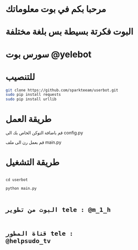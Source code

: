 # مرحبا بكم في بوت معلوماتك

# البوت فكرتة بسيطة بس بلغة مختلفة

# سورس بوت @yelebot

# للتنصيب
```sh
git clone https://github.com/sparkteeam/userbot.git
sudo pip install requests
sudo pip install urllib
```
# طريقة العمل

<p> قم باضافة التوكن الخاص بك الى config.py </p>
<p> قم بعمل رن الى ملف  main.py </p>

# طريقة التشغيل
<code>
cd userbot
</code>

<code>
python main.py
<code>

# البوت من تطوير tele : @m_1_h

# قناة المطور tele : @helpsudo_tv
